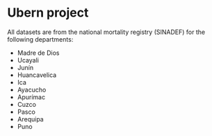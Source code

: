 # **Ubern project**

All datasets are from the national mortality registry (SINADEF) for the following departments:

- Madre de Dios
- Ucayali
- Junín
- Huancavelica
- Ica
- Ayacucho
- Apurímac
- Cuzco
- Pasco
- Arequipa
- Puno
